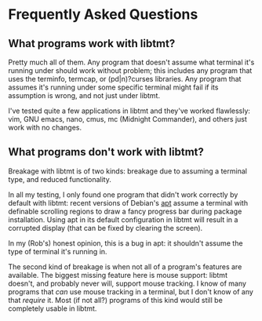 Frequently Asked Questions
==========================

What programs work with libtmt?
-------------------------------

Pretty much all of them.  Any program that doesn't assume what terminal
it's running under should work without problem; this includes any program
that uses the terminfo, termcap, or (pd|n)?curses libraries.  Any program
that assumes it's running under some specific terminal might fail if its
assumption is wrong, and not just under libtmt.

I've tested quite a few applications in libtmt and they've worked flawlessly:
vim, GNU emacs, nano, cmus, mc (Midnight Commander), and others just work
with no changes.

What programs don't work with libtmt?
-------------------------------------

Breakage with libtmt is of two kinds: breakage due to assuming a terminal
type, and reduced functionality.

In all my testing, I only found one program that didn't work correctly by
default with libtmt: recent versions of Debian's
[apt](https://wiki.debian.org/Apt) assume a terminal with definable scrolling
regions to draw a fancy progress bar during package installation.  Using apt
in its default configuration in libtmt will result in a corrupted display
(that can be fixed by clearing the screen).

In my (Rob's) honest opinion, this is a bug in apt: it shouldn't assume the
type of terminal it's running in.

The second kind of breakage is when not all of a program's features are
available.  The biggest missing feature here is mouse support: libtmt
doesn't, and probably never will, support mouse tracking.  I know of many
programs that *can* use mouse tracking in a terminal, but I don't know
of any that *require* it.  Most (if not all?) programs of this kind would
still be completely usable in libtmt.
